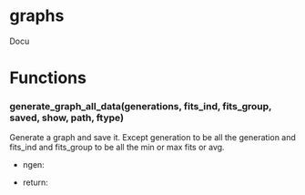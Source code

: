 # graphs

Docu




# Functions


### generate_graph_all_data(generations, fits_ind, fits_group, saved, show, path, ftype)

Generate a graph and save it.
Except generation to be all the generation and fits_ind and fits_group to be all the min or max fits or avg.

- ngen:

- return:

